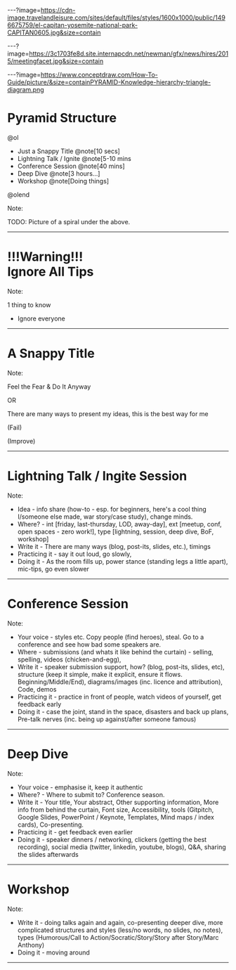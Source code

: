 ---?image=https://cdn-image.travelandleisure.com/sites/default/files/styles/1600x1000/public/1496675759/el-capitan-yosemite-national-park-CAPITAN0605.jpg&size=contain

---?image=https://3c1703fe8d.site.internapcdn.net/newman/gfx/news/hires/2015/meetingfacet.jpg&size=contain

---?image=https://www.conceptdraw.com/How-To-Guide/picture/&size=containPYRAMID-Knowledge-hierarchy-triangle-diagram.png
# Pyramid Structure

@ol

* Just a Snappy Title @note[10 secs]
* Lightning Talk / Ignite @note[5-10 mins
* Conference Session @note[40 mins]
* Deep Dive @note[3 hours...]
* Workshop @note[Doing things]

@olend

Note:

TODO: Picture of a spiral under the above.

---

# !!!Warning!!!</br>Ignore All Tips

Note:

1 thing to know

* Ignore everyone

---

# A Snappy Title

Note:

Feel the Fear & Do It Anyway 

OR 

There are many ways to present my ideas, this is the best way for me

(Fail)

(Improve)

---

# Lightning Talk / Ingite Session

Note:
 
* Idea - info share (how-to - esp. for beginners, here's a cool thing I/someone else made, war story/case study), change minds.
* Where? - int [friday, last-thursday, LOD, away-day], ext [meetup, conf, open spaces - zero work!], type [lightning, session, deep dive, BoF, workshop]
* Write it - There are many ways (blog, post-its, slides, etc.), timings
* Practicing it - say it out loud, go slowly, 
* Doing it - As the room fills up, power stance (standing legs a little apart), mic-tips, go even slower

---

# Conference Session

Note:

* Your voice - styles etc.  Copy people (find heroes), steal. Go to a conference and see how bad some speakers are. 
* Where - submissions (and whats it like behind the curtain) - selling, spelling, videos (chicken-and-egg),
* Write it - speaker submission support, how? (blog, post-its, slides, etc), structure (keep it simple, make it explicit, ensure it flows. Beginning/Middle/End), diagrams/images (inc. licence and attribution), Code, demos
* Practicing it - practice in front of people, watch videos of yourself, get feedback early
* Doing it - case the joint, stand in the space, disasters and back up plans, Pre-talk nerves (inc. being up against/after someone famous)

---

# Deep Dive

Note:

* Your voice - emphasise it, keep it authentic
* Where? - Where to submit to? Conference season.
* Write it - Your title, Your abstract, Other supporting information, More info from behind the curtain, Font size, Accessibility, tools (Gitpitch, Google Slides, PowerPoint / Keynote, Templates, Mind maps / index cards), Co-presenting.
* Practicing it - get feedback even earlier 
* Doing it - speaker dinners / networking, clickers (getting the best recording), social media (twitter, linkedin, youtube, blogs), Q&A, sharing the slides afterwards

---

# Workshop

Note:

* Write it - doing talks again and again, co-presenting deeper dive, more complicated structures and styles (less/no words, no slides, no notes), types (Humorous/Call to Action/Socratic/Story/Story after Story/Marc Anthony)
* Doing it - moving around

---